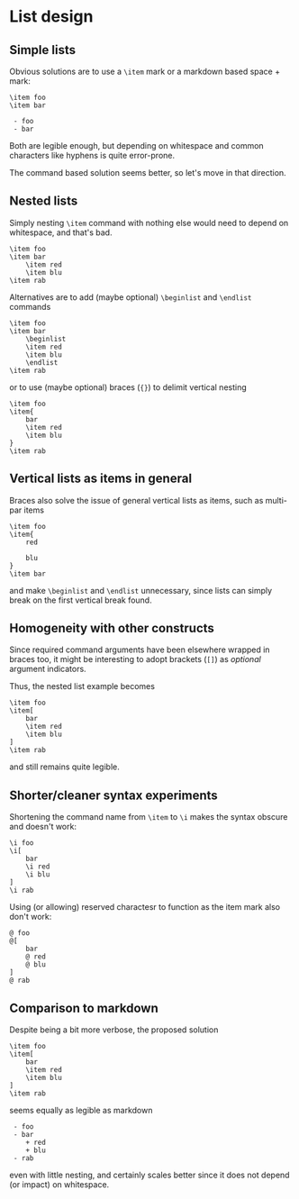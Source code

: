 # List design

## Simple lists

Obvious solutions are to use a `\item` mark or a markdown based space + mark:

```
\item foo
\item bar
```

```
 - foo
 - bar
```

Both are legible enough, but depending on whitespace and common characters like
hyphens is quite error-prone.

The command based solution seems better, so let's move in that direction.


## Nested lists

Simply nesting `\item` command with nothing else would need to depend on
whitespace, and that's bad.

```
\item foo
\item bar
	\item red
	\item blu
\item rab
```

Alternatives are to add (maybe optional) `\beginlist` and `\endlist` commands

```
\item foo
\item bar
	\beginlist
	\item red
	\item blu
	\endlist
\item rab
```

or to use (maybe optional) braces (`{}`) to delimit vertical nesting

```
\item foo
\item{
	bar
	\item red
	\item blu
}
\item rab
```


## Vertical lists as items in general

Braces also solve the issue of general vertical lists as items, such as multi-par items

```
\item foo
\item{
	red

	blu
}
\item bar
```

and make `\beginlist` and `\endlist` unnecessary, since lists can simply break
on the first vertical break found.


## Homogeneity with other constructs

Since required command arguments have been elsewhere wrapped in braces too, it
might be interesting to adopt brackets (`[]`) as _optional_ argument indicators.

Thus, the nested list example becomes

```
\item foo
\item[
	bar
	\item red
	\item blu
]
\item rab
```

and still remains quite legible.


## Shorter/cleaner syntax experiments

Shortening the command name from `\item` to `\i` makes the syntax obscure and doesn't work:

```
\i foo
\i[
	bar
	\i red
	\i blu
]
\i rab
```

Using (or allowing) reserved charactesr to function as the item mark also don't work:

```
@ foo
@[
	bar
	@ red
	@ blu
]
@ rab
```


## Comparison to markdown

Despite being a bit more verbose, the proposed solution

```
\item foo
\item[
	bar
	\item red
	\item blu
]
\item rab
```

seems equally as legible as markdown

```
 - foo
 - bar
    + red
    + blu
 - rab
```

even with little nesting, and certainly scales better since it does not depend
(or impact) on whitespace.

